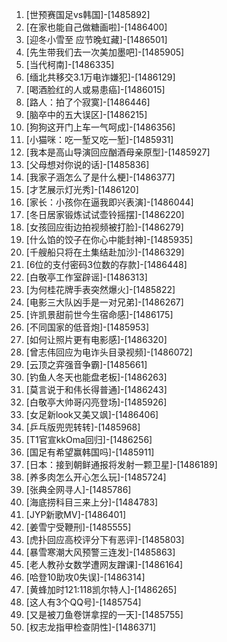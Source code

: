 
1. [世预赛国足vs韩国]-[1485892]
1. [在家也能自己做糖画啦]-[1486400]
1. [迎冬小雪至 应节晚虹藏]-[1486501]
1. [先生带我们去一次美加墨吧]-[1485905]
1. [当代柯南]-[1486335]
1. [缅北共移交3.1万电诈嫌犯]-[1486129]
1. [喝酒脸红的人或易患癌]-[1486015]
1. [路人：拍了个寂寞]-[1486446]
1. [脑卒中的五大误区]-[1486215]
1. [狗狗这开门上车一气呵成]-[1486356]
1. [小猫咪：吃一堑又吃一堑]-[1485931]
1. [我本是高山导演回应酗酒母亲原型]-[1485927]
1. [父母想对你说的话]-[1485836]
1. [我家子涵怎么了是什么梗]-[1486377]
1. [才艺展示灯光秀]-[1486120]
1. [家长：小孩你在逼我即兴表演]-[1486044]
1. [冬日居家锻炼试试壶铃摇摆]-[1486220]
1. [女孩回应街边拍视频被打脸]-[1486279]
1. [什么馅的饺子在你心中能封神]-[1485935]
1. [千艘船只将在土集结赴加沙]-[1486329]
1. [6位的支付密码3位数的存款]-[1486448]
1. [白敬亭工作室辟谣]-[1486313]
1. [为何桂花牌手表突然爆火]-[1485822]
1. [电影三大队凶手是一对兄弟]-[1486267]
1. [许凯景甜前世今生宿命感]-[1486175]
1. [不同国家的低音炮]-[1485953]
1. [如何让照片更有电影感]-[1486320]
1. [曾志伟回应为电诈头目录视频]-[1486072]
1. [云顶之弈强音争霸]-[1485661]
1. [钓鱼人冬天也能盘老板]-[1486263]
1. [莫言说于和伟长得普通]-[1486243]
1. [白敬亭大帅哥闪亮登场]-[1485926]
1. [女足新look又美又飒]-[1486406]
1. [乒乓版兜兜转转]-[1485968]
1. [T1官宣kkOma回归]-[1486256]
1. [国足有希望赢韩国吗]-[1485911]
1. [日本：接到朝鲜通报将发射一颗卫星]-[1486189]
1. [养多肉怎么开心怎么玩]-[1485724]
1. [张典全网寻人]-[1485786]
1. [海底捞科目三来上分]-[1484783]
1. [JYP新歌MV]-[1486401]
1. [姜雪宁受鞭刑]-[1485555]
1. [虎扑回应高校评分下有恶评]-[1485803]
1. [暴雪寒潮大风预警三连发]-[1485863]
1. [老人教孙女数学遭网友蹭课]-[1486164]
1. [哈登10助攻0失误]-[1486314]
1. [黄蜂加时121:118凯尔特人]-[1486265]
1. [这人有3个QQ号]-[1485754]
1. [又是被刀鱼卷饼拿捏的一天]-[1485755]
1. [权志龙指甲检查阴性]-[1486371]